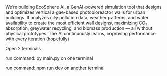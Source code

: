 We’re building EcoSphere AI, a GenAI-powered simulation tool that designs and optimizes vertical algae-based photobioreactor walls for urban buildings. 
It analyzes city pollution data, weather patterns, and water availability to create the most efficient wall designs, maximizing CO₂ absorption, greywater recycling, and biomass production — all without physical prototypes. 
The AI continuously learns, improving performance with every iteration (hopefully)

Open 2 terminals

run command: py main.py
on one terminal

run command: npm run dev
on another terminal

